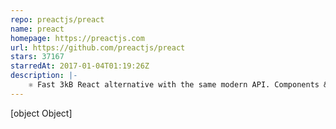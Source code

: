 ```yaml
---
repo: preactjs/preact
name: preact
homepage: https://preactjs.com
url: https://github.com/preactjs/preact
stars: 37167
starredAt: 2017-01-04T01:19:26Z
description: |-
    ⚛️ Fast 3kB React alternative with the same modern API. Components & Virtual DOM.
---
```


[object Object]
